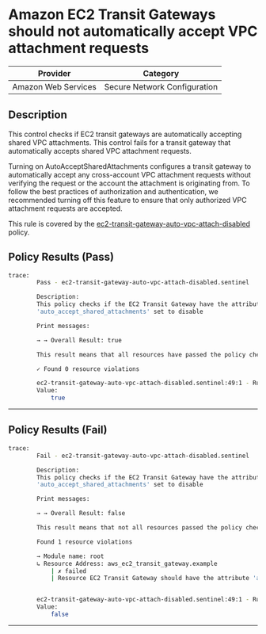 # Amazon EC2 Transit Gateways should not automatically accept VPC attachment requests

| Provider            |            Category            |
| ------------------- | ------------------------------ |
| Amazon Web Services |  Secure Network Configuration  |

## Description

This control checks if EC2 transit gateways are automatically accepting shared VPC attachments. This control fails for a transit gateway that automatically accepts shared VPC attachment requests.

Turning on AutoAcceptSharedAttachments configures a transit gateway to automatically accept any cross-account VPC attachment requests without verifying the request or the account the attachment is originating from. To follow the best practices of authorization and authentication, we recommended turning off this feature to ensure that only authorized VPC attachment requests are accepted.

This rule is covered by the [ec2-transit-gateway-auto-vpc-attach-disabled](https://github.com/hashicorp/policy-library-NIST-Policy-Set-for-AWS-Terraform/blob/main/policies/ec2/ec2-transit-gateway-auto-vpc-attach-disabled.sentinel) policy.

## Policy Results (Pass)

```bash
trace:
        Pass - ec2-transit-gateway-auto-vpc-attach-disabled.sentinel

        Description:
        This policy checks if the EC2 Transit Gateway have the attribute
        'auto_accept_shared_attachments' set to disable

        Print messages:

        → → Overall Result: true

        This result means that all resources have passed the policy check for the policy ec2-transit-gateway-auto-vpc-attach-disabled.

        ✓ Found 0 resource violations

        ec2-transit-gateway-auto-vpc-attach-disabled.sentinel:49:1 - Rule "main"
        Value:
            true
```

---

## Policy Results (Fail)

```bash
trace:
        Fail - ec2-transit-gateway-auto-vpc-attach-disabled.sentinel

        Description:
        This policy checks if the EC2 Transit Gateway have the attribute
        'auto_accept_shared_attachments' set to disable

        Print messages:

        → → Overall Result: false

        This result means that not all resources passed the policy check and the protected behavior is not allowed for the policy ec2-transit-gateway-auto-vpc-attach-disabled.

        Found 1 resource violations

        → Module name: root
        ↳ Resource Address: aws_ec2_transit_gateway.example
            | ✗ failed
            | Resource EC2 Transit Gateway should have the attribute 'auto_accept_shared_attachments' set to diable. Refer to https://docs.aws.amazon.com/securityhub/latest/userguide/ec2-controls.html#ec2-23 for more details.


        ec2-transit-gateway-auto-vpc-attach-disabled.sentinel:49:1 - Rule "main"
        Value:
            false
```

---
